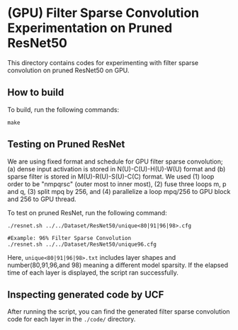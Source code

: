 # (GPU) Filter Sparse Convolution Experimentation on Pruned ResNet50 

This directory contains codes for experimenting with filter sparse convolution on pruned ResNet50 on GPU.  

## How to build 
To build, run the following commands:

    make  

## Testing on Pruned ResNet
We are using fixed format and schedule for GPU filter sparse convolution; (a) dense input activation is stored in N(U)-C(U)-H(U)-W(U) format and (b) sparse filter is stored in M(U)-R(U)-S(U)-C(C) format. We used  (1) loop order to be "nmpqrsc" (outer most to inner most), (2) fuse three loops m, p and q, (3) split mpq by 256, and (4) parallelize a loop mpq/256 to GPU block and 256 to GPU thread.

To test on pruned ResNet, run the following command:

    ./resnet.sh ../../Dataset/ResNet50/unique<80|91|96|98>.cfg

    #Example: 96% Filter Sparse Convolution 
    ./resnet.sh ../../Dataset/ResNet50/unique96.cfg


Here, `unique<80|91|96|98>.txt` includes layer shapes and number(80,91,96,and 98) meaning a different model sparsity. If the elapsed time of each layer is displayed, the script ran successfully.

## Inspecting generated code by UCF
After running the script, you can find the generated filter sparse convolution code for each layer in the `./code/` directory.
